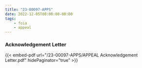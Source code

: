 ```yaml
---
title: "23-00097-APPS"
date: 2022-12-05T00:00:00-00:00
tags:
    - foia
    - appeal
---
```


### Acknowledgement Letter

{{< embed-pdf url="/23-00097-APPS/APPEAL Acknowledgement Letter.pdf" hidePaginator="true" >}}